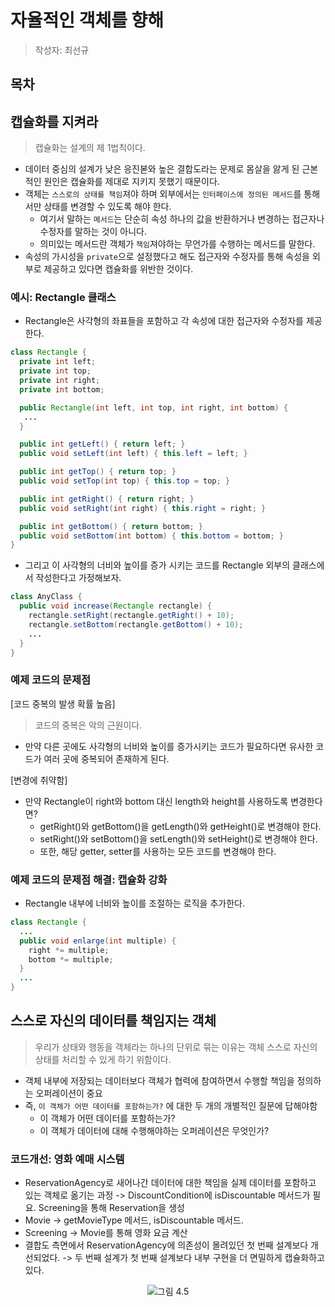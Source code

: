 # 자율적인 객체를 향해
> 작성자: 최선규

## 목차

## 캡슐화를 지켜라
> 캡슐화는 설계의 제 1법칙이다.

- 데이터 중심의 설계가 낮은 응진볻와 높은 결합도라는 문제로 몸살을 앓게 된 근본적인 원인은 캡슐화를 제대로 지키지 못했기 때문이다.
- 객체는 `스스로의 상태를 책임`져야 하며 외부에서는 `인터페이스에 정의된 메서드`를 통해서만 상태를 변경할 수 있도록 해야 한다.
  - 여기서 말하는 `메서드`는 단순히 속성 하나의 값을 반환하거나 변경하는 접근자나 수정자를 말하는 것이 아니다.
  - 의미있는 메서드란 객체가 `책임`져야하는 무언가를 수행하는 메서드를 말한다.
- 속성의 가시성을 `private`으로 설정했다고 해도 접근자와 수정자를 통해 속성을 외부로 제공하고 있다면 캡슐화를 위반한 것이다.

### 예시: Rectangle 클래스

- Rectangle은 사각형의 좌표들을 포함하고 각 속성에 대한 접근자와 수정자를 제공한다.

```java
class Rectangle {
  private int left;
  private int top;
  private int right;
  private int bottom;

  public Rectangle(int left, int top, int right, int bottom) {
   ... 
  }

  public int getLeft() { return left; }
  public void setLeft(int left) { this.left = left; }

  public int getTop() { return top; }
  public void setTop(int top) { this.top = top; }

  public int getRight() { return right; }
  public void setRight(int right) { this.right = right; }

  public int getBottom() { return bottom; }
  public void setBottom(int bottom) { this.bottom = bottom; }
}
```

- 그리고 이 사각형의 너비와 높이를 증가 시키는 코드를 Rectangle 외부의 클래스에서 작성한다고 가정해보자.

```java
class AnyClass {
  public void increase(Rectangle rectangle) {
    rectangle.setRight(rectangle.getRight() + 10);
    rectangle.setBottom(rectangle.getBottom() + 10);
    ...
  }
}
```

### 예제 코드의 문제점

[코드 중복의 발생 확률 높음]
> 코드의 중복은 악의 근원이다.
- 만약 다른 곳에도 사각형의 너비와 높이를 증가시키는 코드가 필요하다면 유사한 코드가 여러 곳에 중복되어 존재하게 된다.

[변경에 취약함]
- 만약 Rectangle이 right와 bottom 대신 length와 height를 사용하도록 변경한다면?
  - getRight()와 getBottom()을 getLength()와 getHeight()로 변경해야 한다.
  - setRight()와 setBottom()을 setLength()와 setHeight()로 변경해야 한다.
  - 또한, 해당 getter, setter를 사용하는 모든 코드를 변경해야 한다.

### 예제 코드의 문제점 해결: 캡슐화 강화

- Rectangle 내부에 너비와 높이를 조절하는 로직을 추가한다.
```java
class Rectangle {
  ...
  public void enlarge(int multiple) {
    right *= multiple;
    bottom *= multiple;
  }
  ...
}
```

## 스스로 자신의 데이터를 책임지는 객체
> 우리가 상태와 행동을 객체라는 하나의 단위로 묶는 이유는 객체 스스로 자신의 상태를 처리할 수 있게 하기 위함이다.

- 객체 내부에 저장되는 데이터보다 객체가 협력에 참여하면서 수행할 책임을 정의하는 오퍼레이션이 중요
- 즉, `이 객체가 어떤 데이터를 포함하는가?` 에 대한 두 개의 개별적인 질문에 답해야함
  - 이 객체가 어떤 데이터를 포함하는가?
  - 이 객체가 데이터에 대해 수행해야하는 오퍼레이션은 무엇인가?

### 코드개선: 영화 예매 시스템 
- ReservationAgency로 새어나간 데이터에 대한 책임을 실제 데이터를 포함하고 있는 객체로 옮기는 과정 -> DiscountCondition에 isDiscountable 메서드가 필요. Screening을 통해 Reservation을 생성
- Movie -> getMovieType 메서드, isDiscountable 메서드.
- Screening -> Movie를 통해 영화 요금 계산
- 결합도 측면에서 ReservationAgency에 의존성이 몰려있던 첫 번째 설계보다 개선되었다. -> 두 번째 설계가 첫 번째 설계보다 내부 구현을 더 면밀하게 캡슐화하고 있다.

<center>

![그림 4.5](https://github.com/luke0408/study_for_object/assets/98688494/25d53d9c-d10a-4bd8-82fe-b3c6e14b7625)

</center>
